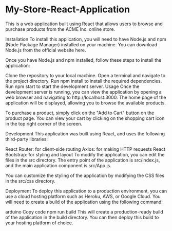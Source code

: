 # My-Store-React-Application
This is a web application built using React that allows users to browse and purchase products from the ACME Inc. online store.

Installation
To install this application, you will need to have Node.js and npm (Node Package Manager) installed on your machine. You can download Node.js from the official website here.

Once you have Node.js and npm installed, follow these steps to install the application:

Clone the repository to your local machine.
Open a terminal and navigate to the project directory.
Run npm install to install the required dependencies.
Run npm start to start the development server.
Usage
Once the development server is running, you can view the application by opening a web browser and navigating to http://localhost:3000. The home page of the application will be displayed, allowing you to browse the available products.

To purchase a product, simply click on the "Add to Cart" button on the product page. You can view your cart by clicking on the shopping cart icon in the top right corner of the screen.

Development
This application was built using React, and uses the following third-party libraries:

React Router: for client-side routing
Axios: for making HTTP requests
React Bootstrap: for styling and layout
To modify the application, you can edit the files in the src directory. The entry point of the application is src/index.js, and the main application component is src/App.js.

You can customize the styling of the application by modifying the CSS files in the src/css directory.

Deployment
To deploy this application to a production environment, you can use a cloud hosting platform such as Heroku, AWS, or Google Cloud. You will need to create a build of the application using the following command:

arduino
Copy code
npm run build
This will create a production-ready build of the application in the build directory. You can then deploy this build to your hosting platform of choice.
